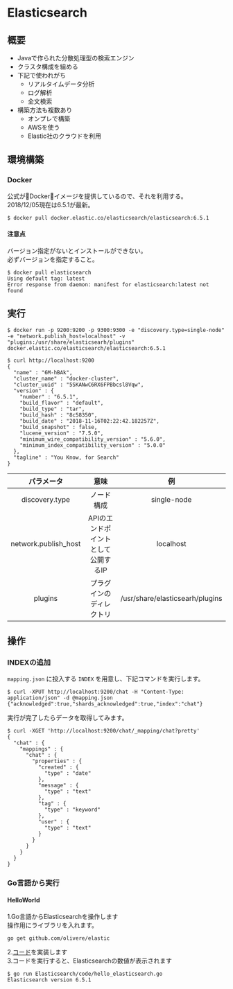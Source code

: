 # Elasticsearch
## 概要
* Javaで作られた分散処理型の検索エンジン
* クラスタ構成を組める
* 下記で使われがち
   * リアルタイムデータ分析
   * ログ解析
   * 全文検索
* 構築方法も複数あり
   * オンプレで構築
   * AWSを使う
   * Elastic社のクラウドを利用

## 環境構築
### Docker
公式がDockerイメージを提供しているので、それを利用する。  
2018/12/05現在は6.5.1が最新。

```
$ docker pull docker.elastic.co/elasticsearch/elasticsearch:6.5.1
```

#### 注意点
バージョン指定がないとインストールができない。  
必ずバージョンを指定すること。
```
$ docker pull elasticsearch
Using default tag: latest
Error response from daemon: manifest for elasticsearch:latest not found
```

## 実行

```
$ docker run -p 9200:9200 -p 9300:9300 -e "discovery.type=single-node" -e "network.publish_host=localhost" -v "plugins:/usr/share/elasticsearh/plugins" docker.elastic.co/elasticsearch/elasticsearch:6.5.1

$ curl http://localhost:9200
{
  "name" : "6M-hBAk",
  "cluster_name" : "docker-cluster",
  "cluster_uuid" : "5SKANwC6RX6FPBbcsl8Vqw",
  "version" : {
    "number" : "6.5.1",
    "build_flavor" : "default",
    "build_type" : "tar",
    "build_hash" : "8c58350",
    "build_date" : "2018-11-16T02:22:42.182257Z",
    "build_snapshot" : false,
    "lucene_version" : "7.5.0",
    "minimum_wire_compatibility_version" : "5.6.0",
    "minimum_index_compatibility_version" : "5.0.0"
  },
  "tagline" : "You Know, for Search"
}
```

| パラメータ | 意味 | 例 |
|:-----------:|:------------:|:------------:|
| discovery.type | ノード構成 | single-node |
| network.publish_host | APIのエンドポイントとして公開するIP | localhost |
| plugins | プラグインのディレクトリ | /usr/share/elasticsearh/plugins |

## 操作
### INDEXの追加
`mapping.json` に投入する `INDEX` を用意し、下記コマンドを実行します。
```
$ curl -XPUT http://localhost:9200/chat -H "Content-Type: application/json" -d @mapping.json
{"acknowledged":true,"shards_acknowledged":true,"index":"chat"}
```

実行が完了したらデータを取得してみます。

```
$ curl -XGET 'http://localhost:9200/chat/_mapping/chat?pretty'
{
  "chat" : {
    "mappings" : {
      "chat" : {
        "properties" : {
          "created" : {
            "type" : "date"
          },
          "message" : {
            "type" : "text"
          },
          "tag" : {
            "type" : "keyword"
          },
          "user" : {
            "type" : "text"
          }
        }
      }
    }
  }
}
```

### Go言語から実行
#### HelloWorld

1.Go言語からElasticsearchを操作します  
操作用にライブラリを入れます。
```bash
go get github.com/olivere/elastic
```
2.[コード](./code/hello_elasticsearch.go)を実装します  
3.コードを実行すると、Elasticsearchの数値が表示されます
```
$ go run Elasticsearch/code/hello_elasticsearch.go
Elasticsearch version 6.5.1
```